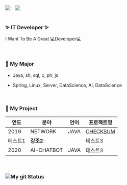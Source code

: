 <!--
### Hi there 👋

<!--
**DongGeon0908/DongGeon0908** is a ✨ _special_ ✨ repository because its `README.md` (this file) appears on your GitHub profile.

Here are some ideas to get you started:

- 🔭 I’m currently working on ...
- 🌱 I’m currently learning ...
- 👯 I’m looking to collaborate on ...
- 🤔 I’m looking for help with ...
- 💬 Ask me about ...
- 📫 How to reach me: ...
- 😄 Pronouns: ...
- ⚡ Fun fact: ...
-->

<div>
<img src="https://img.shields.io/github/followers/DongGeon0908?style=social">

<!--
[![Instagram Badge](https://img.shields.io/badge/Instagram-ff69b4?style=flat-square&logo=instagram&logoColor=white&link=https://www.instagram.com/east_gun_0908/)](https://www.instagram.com/east_gun_0908/)
-->
<a href="https://instagram.com/east_gun_0908">
    <img 
        src="http://img.shields.io/badge/-Instagram-black?style=flat&logo=Instagram&link=https://instagram.com/east_gun_0908/"
        style="height : auto; margin-left : 10px; margin-right : 10px;"/>
</a>
</div>

<br>

### ✨ IT Developer ✨

I Want To Be A Great 💻Developer💻

<br>

### 🔎 My Major

* Java, sh, sql, c, ph, js

* Spring, Linux, Server, DataScience, AI, DataScience
  
<br>

### 🔧 My Project

|연도|분야|언어|프로젝트명|
|---|---|---|---|
|2019|NETWORK|JAVA|[CHECKSUM](https://github.com/DongGeon0908/CheckSum)|
|테스트1|**강조2**||테스트3|
|2020|AI-CHATBOT|JAVA|테스트3|

<br>

### ![My git Status](https://github-readme-stats.vercel.app/api?username=DongGeon0908&show_icons=true&hide_border=true)
